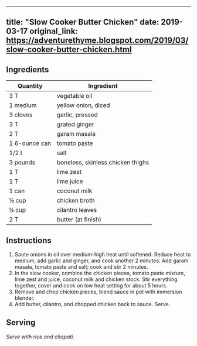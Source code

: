 <!-- filepath: /home/zacox/code/blogspot/adventurethyme/posts/2019-03-17-slow-cooker-butter-chicken-fixed.md -->
---
title: "Slow Cooker Butter Chicken"
date: 2019-03-17
original_link: https://adventurethyme.blogspot.com/2019/03/slow-cooker-butter-chicken.html
---

## Ingredients

| Quantity | Ingredient |
| -------- | ---------- |
| 3 T | vegetable oil |
| 1 medium | yellow onion, diced |
| 3 cloves | garlic, pressed |
| 3 T | grated ginger |
| 2 T | garam masala |
| 1 6-ounce can | tomato paste |
| 1/2 t | salt |
| 3 pounds | boneless, skinless chicken thighs |
| 1 T | lime zest |
| 1 T | lime juice |
| 1 can | coconut milk |
| ½ cup | chicken broth |
| ¼ cup | cilantro leaves |
| 2 T | butter (at finish) |

## Instructions

1. Saute onions in oil over medium-high heat until softened. Reduce heat to medium, add garlic and ginger, and cook another 2 minutes. Add garam masala, tomato paste and salt; cook and stir 2 minutes.
2. In the slow cooker, combine the chicken pieces, tomato paste mixture, lime zest and juice, coconut milk and chicken stock. Stir everything together, cover and cook on low heat setting for about 5 hours.
3. Remove and chop chicken pieces, blend sauce in pot with immersion blender.
4. Add butter, cilantro, and chopped chicken back to sauce. Serve.

## Serving

_Serve with rice and chapati._
